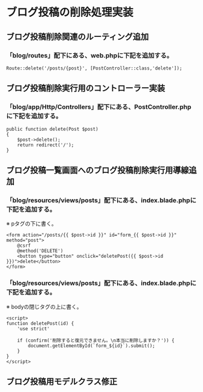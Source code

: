 # ブログ投稿の削除処理実装

## ブログ投稿削除関連のルーティング追加
### 「blog/routes」配下にある、web.phpに下記を追加する。

    Route::delete('/posts/{post}', [PostController::class,'delete']);

## ブログ投稿削除実行用のコントローラー実装
### 「blog/app/Http/Controllers」配下にある、PostController.phpに下記を追加する。

    public function delete(Post $post)
    {
        $post->delete();
        return redirect('/');
    }

## ブログ投稿一覧画面へのブログ投稿削除実行用導線追加
### 「blog/resources/views/posts」配下にある、index.blade.phpに下記を追加する。
※ pタグの下に書く。

    <form action="/posts/{{ $post->id }}" id="form_{{ $post->id }}" method="post">
        @csrf
        @method('DELETE')
        <button type="button" onclick="deletePost({{ $post->id }})">delete</button> 
    </form>

### 「blog/resources/views/posts」配下にある、index.blade.phpに下記を追加する。
※ bodyの閉じタグの上に書く。

    <script>
    function deletePost(id) {
        'use strict'

        if (confirm('削除すると復元できません。\n本当に削除しますか？')) {
            document.getElementById(`form_${id}`).submit();
        }
    }
    </script>

## ブログ投稿用モデルクラス修正